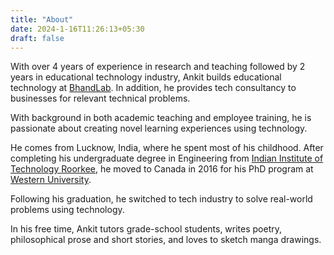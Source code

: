 ```yaml
---
title: "About"
date: 2024-1-16T11:26:13+05:30
draft: false
---
```



With over 4 years of experience in research and teaching followed by 2 years in educational technology industry, Ankit builds educational technology at [BhandLab](https://medium.com/bhandlab). In addition, he provides tech consultancy to businesses for relevant technical problems. 

With background in both academic teaching and employee training, he is passionate about creating novel learning experiences using technology.

He comes from Lucknow, India, where he spent most of his childhood. After completing his undergraduate degree in Engineering from [Indian Institute of Technology Roorkee](https://www.iitr.ac.in/), he moved to Canada in 2016 for his PhD program at [Western University](https://www.uwo.ca/). 

Following his graduation, he switched to tech industry to solve real-world problems using technology.

In his free time, Ankit tutors grade-school students, writes poetry, philosophical prose and short stories, and loves to sketch manga drawings.
        
        

